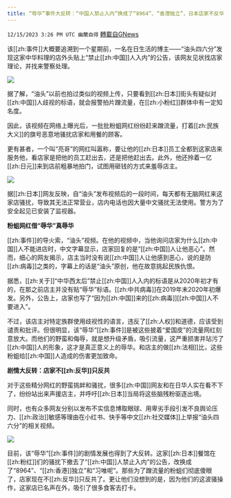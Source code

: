 ```yaml
---
title: “辱华”事件大反转：“中国人禁止入内”换成了“8964”、“香港独立”，日本店家不反华只反共
---
```

`12/15/2023 3:26 PM UTC 幽蘭自得` [轉載自GNews](https://gnews.org/articles/2113044)

         

该[[zh:事件]]大概要追溯到一个星期前，一名在日生活的博主——“油头四六分”发现这家中华料理的店外头贴上“禁止[[zh:中国]]人入内”的公告，该网友见状找店家理论，并找来警察处理。



![](ipfs://QmXYwMgkmZwLVyDnVbDwnf3cKsQr1ofCX5Sb4tqJ7rxWdr?.png)


据了解，“油头”以前也拍过类似的视频上传，只要看到[[zh:日本]]街头有疑似对[[zh:中国]]人歧视的标语，就会报警拍片蹭流量，在[[zh:小粉红]]群体中有一定知名度。

因此，该视频在网络上曝光后，一批批粉蛆网红纷纷赶来蹭流量，打着[[zh:民族大义]]的旗号恶意地骚扰店家和用餐的顾客。

更有甚者，一个叫“亮哥”的网红叫嚣称，要让他的[[zh:日本]]员工全都到这家店来服务他，看店家是把他的员工赶出去，还是把他赶出去。此外，他还拎着一亿[[zh:日元]]来到店前粗暴地拍门，试图用砸钱的方式来羞辱店主。

![](ipfs://QmWfnBGCET1DwcoYoyqQjN7iBdJQFGpGFmdhAnjSWfrAuL?.png)


据[[zh:日本]]网友反映，自“油头”发布视频后的一段时间，每天都有无脑网红来这家店骚扰，导致其无法正常营业，店内电话也因大量中文骚扰无法使用。警方为了安全起见已安装了监视器。

**粉蛆网红借“辱华”真辱华**

[[zh:事件]]的导火索，“油头”视频。在他的视频中，当他询问店家为什么[[zh:中国]]人不能进店时，中文字幕显示，店家回复的是“[[zh:中国]]人让他恶心”。然而，细心的网友揭示，店主当时没有说[[zh:中国]]人让他感到恶心，说的是防[[zh:病毒]]之类的，字幕上的话是“油头”原创，他在故意挑起民族仇恨。

据悉，[[zh:关于]]“中华西太后”禁止[[zh:中国]]人入内的标语是从2020年初才有的，在那之前店主并没有贴“辱华”标语。[[zh:中共病毒]]在2019年末2020年初爆发。另外，公告上，店家也写了“因为[[zh:中国]]来的[[zh:病毒]][[zh:中国]]人不要进入”。

不过，该店主对特定族群使用歧视性的语言，违反了[[zh:人权]]和道德，应该受到谴责和批评。但很明显，该“辱华”[[zh:事件]]是被这些披着“爱国皮”的流量网红刻意放大。而他们的野蛮和侮辱，就是想升级矛盾，吸引流量，这严重损害并玷污了[[zh:中国]]人的形象，这才是真正意义上的辱华。和店主的做[[zh:法相]]比，这些粉蛆给[[zh:中国]]人造成的伤害更加致命。

 **剧情大反转：店家不[[zh:反华]]只反共**

对于这些精分网红的野蛮挑衅和骚扰，很多[[zh:中国]]网友和在日华人实在看不下了，纷纷站出来声援店主，并呼吁[[zh:日本]]当局将这些脑残粉驱逐出境。

同时，也有众多网友分别以发布不实信息博取眼球、用卑劣手段引发不良舆论压力、[[zh:政治]]敏感等理由在小红书、快手等中文[[zh:社交媒体]]上举报“油头四六分”的相关视频。



![](ipfs://Qmet5ZifcpuKW6rncjRjsqEzLViGnbWh2FoeN8Ph8iLeiY?.png)


目前，该“辱华”[[zh:事件]]的剧情发展也得到了大反转。这家[[zh:日本]]餐馆在[[zh:粉红]]们的骚扰下撤去了“[[zh:中国]]人禁止入内”的公告，改换成了“8964”、“[[zh:香港]]独立”和“习唯呢”。那些为了蹭流量的粉蛆们彻底傻眼了，店家现在不[[zh:反华]]只反共了。更让他们没想到的是，因为他们的这波骚操作，这家店已名声在外，吸引了很多食客去打卡。
